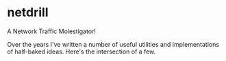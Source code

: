 # netdrill
A Network Traffic Molestigator!

Over the years I've written a number of useful utilities and implementations of
half-baked ideas. Here's the intersection of a few.
